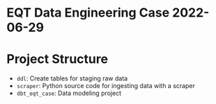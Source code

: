 # EQT Data Engineering Case 2022-06-29

# Project Structure

* `ddl`: Create tables for staging raw data
* `scraper`: Python source code for ingesting data with a scraper
* `dbt_eqt_case`: Data modeling project
